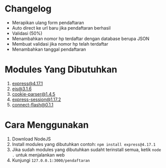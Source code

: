 # Changelog
- Merapikan ulang form pendaftaran
- Auto direct ke url baru jika pendaftaran berhasil
- Validasi (50%)
- Menambahkan nomor hp terdaftar dengan database berupa JSON
- Membuat validasi jika nomor hp telah terdaftar
- Menambahkan tanggal pendaftaran

# Modules Yang Dibutuhkan
1. express@4.17.1
2. ejs@3.1.6
3. cookie-parser@1.4.5
4. express-session@1.17.2
5. connect-flash@0.1.1

# Cara Menggunakan
1. Download NodeJS
2. Install modules yang dibutuhkan contoh: `npm install express@4.17.1`
3. Jika sudah modules yang dibutuhkan sudaht terinstall semua, ketik `node .` untuk menjalankan web
4. Kunjungi `127.0.0.1:3000/pendaftaran`
